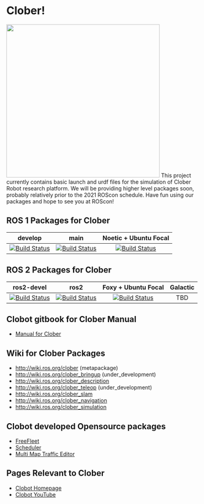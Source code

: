 # Clober!
<img src="https://github.com/clobot-git/testrobot/blob/noetic-devel/images/logo.png" width="400">
This project currently contains basic launch and urdf files for the simulation of Clober Robot research platform. We will be providing higher level packages soon, probably relatively prior to the 2021 ROScon schedule. Have fun using our packages and hope to see you at ROScon!

## ROS 1 Packages for Clober
|develop|main|Noetic + Ubuntu Focal|
|:---:|:---:|:---:|
|[![Build Status](https://travis-ci.com/clobot-git/clober.svg?branch=main)](https://travis-ci.com/clobot-git/clober)|[![Build Status](https://travis-ci.com/clobot-git/clober.svg?branch=main)](https://travis-ci.com/clobot-git/clober)|[![Build Status](https://travis-ci.com/clobot-git/clober.svg?branch=noetic-devel)](https://travis-ci.com/clobot-git/clober)|

## ROS 2 Packages for Clober
|ros2-devel|ros2|Foxy + Ubuntu Focal|Galactic|
|:---:|:---:|:---:|:---:|
|[![Build Status](https://travis-ci.com/clobot-git/clober.svg?branch=main)](https://travis-ci.com/clobot-git/clober)|[![Build Status](https://travis-ci.com/clobot-git/clober.svg?branch=main)](https://travis-ci.com/clobot-git/clober)|[![Build Status](https://travis-ci.com/clobot-git/clober.svg?branch=foxy-devel)](https://travis-ci.com/clobot-git/clober)| TBD |

## Clobot gitbook for Clober Manual
- [Manual for Clober](https://app.gitbook.com/@clobot-git/s/clober-manual/)

## Wiki for Clober Packages
- http://wiki.ros.org/clober (metapackage)
- http://wiki.ros.org/clober_bringup (under_development)
- http://wiki.ros.org/clober_description
- http://wiki.ros.org/clober_teleop (under_development)
- http://wiki.ros.org/clober_slam
- http://wiki.ros.org/clober_navigation
- http://wiki.ros.org/clober_simulation

## Clobot developed Opensource packages
- [ FreeFleet ](http://wiki.ros.org/RMF/FreeFleet)
- [ Scheduler ](http://wiki.ros.org/RMF/Scheduler)
- [ Multi Map Traffic Editor ](http://wiki.ros.org/RMF/traffic_editor)

## Pages Relevant to Clober
- [ Clobot Homepage ](https://www.clobot.co.kr/)
- [ Clobot YouTube ](https://www.youtube.com/channel/UCau5FLJpMxhvW-IHZ8c8qKQ/featured/)

